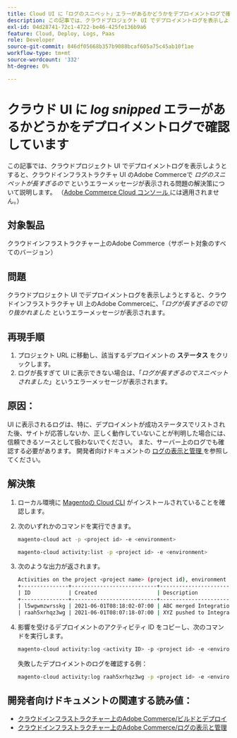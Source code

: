 ```yaml
---
title: Cloud UI に「ログのスニペット」エラーがあるかどうかをデプロイメントログで確認しています
description: この記事では、クラウドプロジェクト UI でデプロイメントログを表示しようとすると、「長すぎたので、Adobe Commerceでログが切り抜かれました」というエラーメッセージが表示される問題の解決策を説明します。
exl-id: 04d28741-72c1-4722-be46-425fe136b9a6
feature: Cloud, Deploy, Logs, Paas
role: Developer
source-git-commit: 846df05668b357b9088bcaf605a75c45ab10f1ae
workflow-type: tm+mt
source-wordcount: '332'
ht-degree: 0%

---
```


# クラウド UI に *log snipped* エラーがあるかどうかをデプロイメントログで確認しています

この記事では、クラウドプロジェクト UI でデプロイメントログを表示しようとすると、クラウドインフラストラクチャ UI のAdobe Commerceで *ログのスニペットが長すぎるので* というエラーメッセージが表示される問題の解決策について説明します。 （[Adobe Commerce Cloud コンソール ](https://console.adobecommerce.com/) には適用されません。）

## 対象製品

クラウドインフラストラクチャー上のAdobe Commerce（サポート対象のすべてのバージョン）

## 問題

クラウドプロジェクト UI でデプロイメントログを表示しようとすると、クラウドインフラストラクチャ UI 上のAdobe Commerceに、「*ログが長すぎるので切り抜かれました* というエラーメッセージが表示されます。

## 再現手順

1. プロジェクト URL に移動し、該当するデプロイメントの **ステータス** をクリックします。
1. ログが長すぎて UI に表示できない場合は、「*ログが長すぎるのでスニペットされました*」というエラーメッセージが表示されます。

## 原因：

UI に表示されるログは、特に、デプロイメントが成功ステータスでリストされた後、サイトが応答しないか、正しく動作していないことが判明した場合には、信頼できるソースとして扱わないでください。 また、サーバー上のログでも確認する必要があります。 開発者向けドキュメントの [ ログの表示と管理 ](https://experienceleague.adobe.com/docs/commerce-cloud-service/user-guide/develop/test/log-locations.html?lang=ja) を参照してください。

## 解決策

1. ローカル環境に [Magentoの Cloud CLI](https://experienceleague.adobe.com/docs/commerce-cloud-service/user-guide/dev-tools/cloud-cli.html?lang=ja) がインストールされていることを確認します。
1. 次のいずれかのコマンドを実行できます。

   ```bash
   magento-cloud act -p <project id> -e <environment>
   ```

   ```bash
   magento-cloud activity:list -p <project id> -e <environment>
   ```

1. 次のような出力が返されます。

   ```bash
   Activities on the project <project name> (project id), environment <environment>:
   +---------------+---------------------------+-------------------------------------+----------+----------+---------+
   | ID            | Created                   | Description                         | Progress | State    | Result  |
   +---------------+---------------------------+-------------------------------------+----------+----------+---------+
   | l5wgwmzwrsskg | 2021-06-01T08:18:02-07:00 | ABC merged Integration into Staging | 100%     | complete | success |
   | raah5xrhqz3wg | 2021-06-01T08:07:18-07:00 | XYZ pushed to Integration           | 100%     | complete | failure |
   ```

1. 影響を受けるデプロイメントのアクティビティ ID をコピーし、次のコマンドを実行します。

   ```bash
   magento-cloud activity:log <activity ID> -p <project id> -e <environment>
   ```

   失敗したデプロイメントのログを確認する例：

   ```bash
   magento-cloud activity:log raah5xrhqz3wg -p <project id> -e <environment>
   ```

## 開発者向けドキュメントの関連する読み値：

* [ クラウドインフラストラクチャー上のAdobe Commerce/ビルドとデプロイ ](https://experienceleague.adobe.com/docs/commerce-cloud-service/user-guide/configure/env/configure-env-yaml.html?lang=ja)
* [ クラウドインフラストラクチャー上のAdobe Commerce/ログの表示と管理 ](https://experienceleague.adobe.com/docs/commerce-cloud-service/user-guide/develop/test/log-locations.html?lang=ja)
